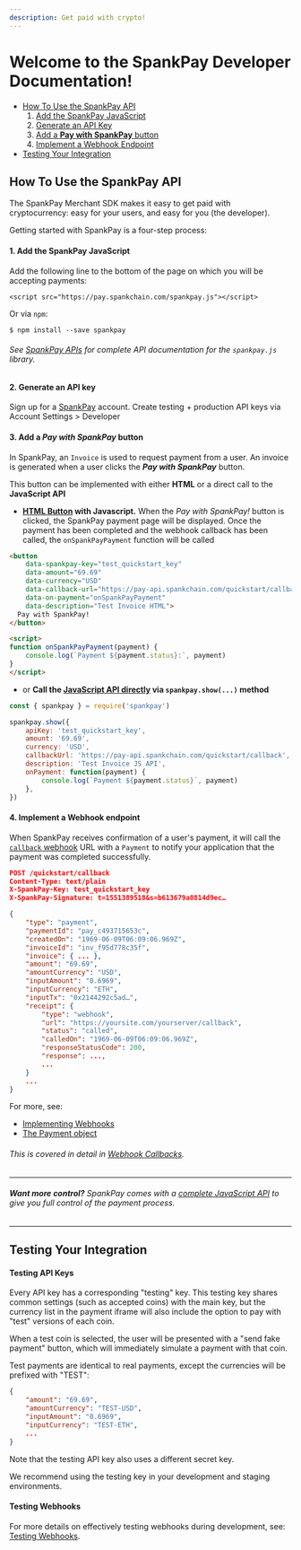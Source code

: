 ```yaml
---
description: Get paid with crypto!
---
```


# Welcome to the SpankPay Developer Documentation!

* [How To Use the SpankPay API ](#how-to-use-the-spankpay-api)
  1. [Add the SpankPay JavaScript](#1-add-the-spankpay-javascript)
  2. [Generate an API Key](#2-generate-an-api-key)
  3. [Add a **Pay with SpankPay** button](#3-add-a-pay-with-spankpay-button)
  4. [Implement a Webhook Endpoint](#4-implement-a-webhook-endpoint)
* [Testing Your Integration](#testing-your-integration)


## How To Use the SpankPay API ##

The SpankPay Merchant SDK makes it easy to get paid with cryptocurrency: easy for your users, and easy for you \(the developer\).

Getting started with SpankPay is a four-step process:

#### 1. Add the SpankPay JavaScript

Add the following line to the bottom of the page on which you will be accepting payments:

```markup
<script src="https://pay.spankchain.com/spankpay.js"></script>
```
Or via `npm`:

```text
$ npm install --save spankpay
```

###### See [SpankPay APIs](api-reference.md) for complete API documentation for the `spankpay.js` library.


#### 2. Generate an API key

Sign up for a [SpankPay](https://spankpay.com) account. Create testing + production API keys via Account Settings > Developer
   

#### **3. Add a** _**Pay with SpankPay**_ **button**

In SpankPay, an `Invoice` is used to request payment from a user. An invoice is generated when a user clicks the _**Pay with SpankPay**_ button. 

This button can be implemented with either **HTML** or a direct call to the **JavaScript API**

* **[HTML Button](api-reference.md#creating-a-purchase-with-a-button) with Javascript.** When the _Pay with SpankPay!_ button is clicked, the SpankPay payment page will be displayed. Once the payment has been completed and the webhook callback has been called, the `onSpankPayPayment` function will be called


``` html tab="HTML" 
<button
    data-spankpay-key="test_quickstart_key"
    data-amount="69.69"
    data-currency="USD"
    data-callback-url="https://pay-api.spankchain.com/quickstart/callback"
    data-on-payment="onSpankPayPayment"
    data-description="Test Invoice HTML">
  Pay with SpankPay!
</button>

<script>
function onSpankPayPayment(payment) {
    console.log(`Payment ${payment.status}:`, payment)
}
</script>
```
* or **Call the [JavaScript API directly](api-reference.md#creating-an-invoice-with-the-spankpay-javascript-api) via `spankpay.show(...)` method**
``` javascript tab="Javascript API"
const { spankpay } = require('spankpay')

spankpay.show({
    apiKey: 'test_quickstart_key',
    amount: '69.69',
    currency: 'USD',
    callbackUrl: 'https://pay-api.spankchain.com/quickstart/callback',
    description: 'Test Invoice JS API',
    onPayment: function(payment) {
        console.log(`Payment ${payment.status}`, payment)
    },
})
```

#### 4. Implement a Webhook endpoint
When SpankPay receives confirmation of a user's payment, it will call the [`callback` webhook](api-reference.md#webhook-callbacks) URL with a `Payment` to notify your application that the payment was completed successfully.

``` json
POST /quickstart/callback
Content-Type: text/plain
X-SpankPay-Key: test_quickstart_key
X-SpankPay-Signature: t=1551389518&s=b613679a0814d9ec…

{
    "type": "payment",
    "paymentId": "pay_c493715653c",
    "createdOn": "1969-06-09T06:09:06.969Z",
    "invoiceId": "inv_f95d778c35f",
    "invoice": { ... },
    "amount": "69.69",
    "amountCurrency": "USD",
    "inputAmount": "0.6969",
    "inputCurrency": "ETH",
    "inputTx": "0x2144292c5ad…",
    "receipt": {
        "type": "webhook",
        "url": "https://yoursite.com/yourserver/callback",
        "status": "called",
        "calledOn": "1969-06-09T06:09:06.969Z",
        "responseStatusCode": 200,
        "response": ...,
        ...
    }
    ...
}
```

For more, see:

* [Implementing Webhooks](api-reference.md#webhook-callbacks)
* [The Payment object](api-reference.md#payment)

###### This is covered in detail in [Webhook Callbacks](api-reference.md#webhook-callbacks).
    
***

###### **Want more control?** SpankPay comes with a [complete JavaScript API](api-reference.md) to give you full control of the payment process.


***



## Testing Your Integration

#### **Testing API Keys**

Every API key has a corresponding "testing" key. This testing key shares common settings \(such as accepted coins\) with the main key, but the currency list in the payment iframe will also include the option to pay with "test" versions of each coin.

When a test coin is selected, the user will be presented with a "send fake payment" button, which will immediately simulate a payment with that coin.

Test payments are identical to real payments, except the currencies will be prefixed with "TEST":

``` json
{
    "amount": "69.69",
    "amountCurrency": "TEST-USD",
    "inputAmount": "0.6969",
    "inputCurrency": "TEST-ETH",
    ...
}
```

Note that the testing API key also uses a different secret key.

We recommend using the testing key in your development and staging environments.

#### Testing Webhooks

For more details on effectively testing webhooks during development, see: [Testing Webhooks](api-reference.md#testing-webhooks).

#### 



